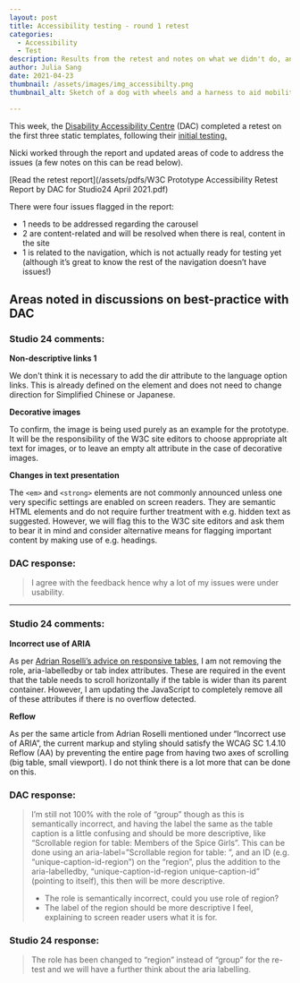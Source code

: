 ```yaml
---
layout: post
title: Accessibility testing - round 1 retest
categories:
  - Accessibility
  - Test
description: Results from the retest and notes on what we didn't do, and why
author: Julia Sang
date: 2021-04-23
thumbnail: /assets/images/img_accessibilty.png
thumbnail_alt: Sketch of a dog with wheels and a harness to aid mobility. The dog is sitting by a hole in the ground and cannot cross over. The hole leads underground to a lake filled with crocodiles. A sign next to the hole says "mind the gap".

---
```


This week, the [Disability Accessibility Centre](https://digitalaccessibilitycentre.org/) (DAC) completed a retest on the first three static templates, following their [initial testing.](/updates/accessibility-testing-round1/)

Nicki worked through the report and updated areas of code to address the issues (a few notes on this can be read below).

[Read the retest report](/assets/pdfs/W3C Prototype Accessibility Retest Report by DAC for Studio24 April 2021.pdf)

There were four issues flagged in the report:

* 1 needs to be addressed regarding the carousel 
* 2 are content-related and will be resolved when there is real, content in the site
* 1 is related to the navigation, which is not actually ready for testing yet (although it’s great to know the rest of the navigation doesn’t have issues!) 

## Areas noted in discussions on best-practice with DAC

### Studio 24 comments: 

**Non-descriptive links 1**

We don't think it is necessary to add the dir attribute to the language option links. This is already defined on the <html> element and does not need to change direction for Simplified Chinese or Japanese.

**Decorative images**

To confirm, the image is being used purely as an example for the prototype. It will be the responsibility of the W3C site editors to choose appropriate alt text for images, or to leave an empty alt attribute in the case of decorative images.

**Changes in text presentation**

The `<em>` and `<strong>` elements are not commonly announced unless one very specific settings are enabled on screen readers. They are semantic HTML elements and do not require further treatment with e.g. hidden text as suggested. However, we will flag this to the W3C site editors and ask them to bear it in mind and consider alternative means for flagging important content by making use of e.g. headings.



### DAC response: 

>  I agree with the feedback hence why a lot of my issues were under usability.

 

---



### Studio 24 comments:

**Incorrect use of ARIA**

As per [Adrian Roselli’s advice on responsive tables](https://adrianroselli.com/2020/11/under-engineered-responsive-tables.html), I am not removing the role, aria-labelledby or tab index attributes. These are required in the event that the table needs to scroll horizontally if the table is wider than its parent container. However, I am updating the JavaScript to completely remove all of these attributes if there is no overflow detected.

**Reflow**

As per the same article from Adrian Roselli mentioned under “Incorrect use of ARIA”, the current markup and styling should satisfy the WCAG SC 1.4.10 Reflow (AA) by preventing the entire page from having two axes of scrolling (big table, small viewport). I do not think there is a lot more that can be done on this.



### DAC response:

>  I’m still not 100% with the role of “group” though as this is semantically incorrect, and having the label the same as the table caption is a little confusing and should be more descriptive, like “Scrollable region for table: Members of the Spice Girls”. This can be done using an aria-label=”Scrollable region for table: ”, and an ID (e.g. “unique-caption-id-region”) on the “region”, plus the addition to the aria-labelledby, “unique-caption-id-region unique-caption-id” (pointing to itself), this then will be more descriptive.
>
> * The role is semantically incorrect, could you use role of region?
> * The label of the region should be more descriptive I feel, explaining to screen reader users what it is for.

### **Studio 24 response:** 

> The role has been changed to “region” instead of “group” for the re-test and we will have a further think about the aria labelling.
